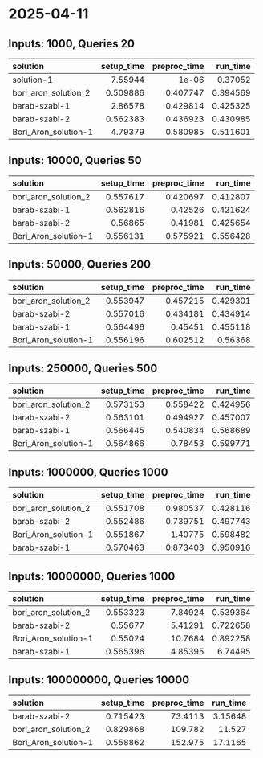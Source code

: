 # 2025-04-11

## Inputs: 1000, Queries 20

| solution             |   setup_time |   preproc_time |   run_time |
|:---------------------|-------------:|---------------:|-----------:|
| solution-1           |     7.55944  |       1e-06    |   0.37052  |
| bori_aron_solution_2 |     0.509886 |       0.407747 |   0.394569 |
| barab-szabi-1        |     2.86578  |       0.429814 |   0.425325 |
| barab-szabi-2        |     0.562383 |       0.436923 |   0.430985 |
| Bori_Aron_solution-1 |     4.79379  |       0.580985 |   0.511601 |

## Inputs: 10000, Queries 50

| solution             |   setup_time |   preproc_time |   run_time |
|:---------------------|-------------:|---------------:|-----------:|
| bori_aron_solution_2 |     0.557617 |       0.420697 |   0.412807 |
| barab-szabi-1        |     0.562816 |       0.42526  |   0.421624 |
| barab-szabi-2        |     0.56865  |       0.41981  |   0.425654 |
| Bori_Aron_solution-1 |     0.556131 |       0.575921 |   0.556428 |

## Inputs: 50000, Queries 200

| solution             |   setup_time |   preproc_time |   run_time |
|:---------------------|-------------:|---------------:|-----------:|
| bori_aron_solution_2 |     0.553947 |       0.457215 |   0.429301 |
| barab-szabi-2        |     0.557016 |       0.434181 |   0.434914 |
| barab-szabi-1        |     0.564496 |       0.45451  |   0.455118 |
| Bori_Aron_solution-1 |     0.556196 |       0.602512 |   0.56368  |

## Inputs: 250000, Queries 500

| solution             |   setup_time |   preproc_time |   run_time |
|:---------------------|-------------:|---------------:|-----------:|
| bori_aron_solution_2 |     0.573153 |       0.558422 |   0.424956 |
| barab-szabi-2        |     0.563101 |       0.494927 |   0.457007 |
| barab-szabi-1        |     0.566445 |       0.540834 |   0.568689 |
| Bori_Aron_solution-1 |     0.564866 |       0.78453  |   0.599771 |

## Inputs: 1000000, Queries 1000

| solution             |   setup_time |   preproc_time |   run_time |
|:---------------------|-------------:|---------------:|-----------:|
| bori_aron_solution_2 |     0.551708 |       0.980537 |   0.428116 |
| barab-szabi-2        |     0.552486 |       0.739751 |   0.497743 |
| Bori_Aron_solution-1 |     0.551867 |       1.40775  |   0.598482 |
| barab-szabi-1        |     0.570463 |       0.873403 |   0.950916 |

## Inputs: 10000000, Queries 1000

| solution             |   setup_time |   preproc_time |   run_time |
|:---------------------|-------------:|---------------:|-----------:|
| bori_aron_solution_2 |     0.553323 |        7.84924 |   0.539364 |
| barab-szabi-2        |     0.55677  |        5.41291 |   0.722658 |
| Bori_Aron_solution-1 |     0.55024  |       10.7684  |   0.892258 |
| barab-szabi-1        |     0.565396 |        4.85395 |   6.74495  |

## Inputs: 100000000, Queries 10000

| solution             |   setup_time |   preproc_time |   run_time |
|:---------------------|-------------:|---------------:|-----------:|
| barab-szabi-2        |     0.715423 |        73.4113 |    3.15648 |
| bori_aron_solution_2 |     0.829868 |       109.782  |   11.527   |
| Bori_Aron_solution-1 |     0.558862 |       152.975  |   17.1165  |